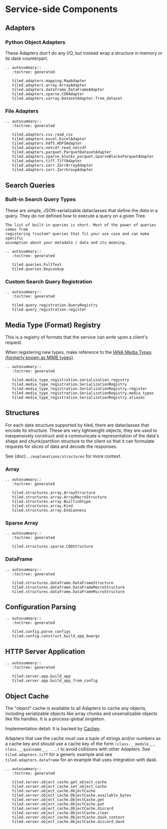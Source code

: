 # Service-side Components

## Adapters

### Python Object Adapters

These Adapters don't do any I/O, but instead wrap a structure in memory
or its dask counterpart.

```{eval-rst}
.. autosummary::
   :toctree: generated

   tiled.adapters.mapping.MapAdapter
   tiled.adapters.array.ArrayAdapter
   tiled.adapters.dataframe.DataFrameAdapter
   tiled.adapters.sparse.COOAdapter
   tiled.adapters.xarray.DatasetAdapter.from_dataset
```

### File Adapters

```{eval-rst}
.. autosummary::
   :toctree: generated

   tiled.adapters.csv.read_csv
   tiled.adapters.excel.ExcelAdapter
   tiled.adapters.hdf5.HDF5Adapter
   tiled.adapters.netcdf.read_netcdf
   tiled.adapters.parquet.ParquetDatasetAdapter
   tiled.adapters.sparse_blocks_parquet.SparseBlocksParquetAdapter
   tiled.adapters.tiff.TiffAdapter
   tiled.adapters.zarr.ZarrArrayAdapter
   tiled.adapters.zarr.ZarrGroupAdapter
```

## Search Queries

### Built-in Search Query Types

These are simple, JSON-serializable dataclasses that define the *data*
in a query. They do not defined *how* to execute a query on a given Tree.

```{note}
The list of built-in queries is short. Most of the power of queries comes from
registering *custom* queries that fit your use case and can make specific
assumption about your metadata / data and its meaning.
```

```{eval-rst}
.. autosummary::
   :toctree: generated

   tiled.queries.FullText
   tiled.queries.KeyLookup
```

### Custom Search Query Registration

```{eval-rst}
.. autosummary::
   :toctree: generated

   tiled.query_registration.QueryRegistry
   tiled.query_registration.register
```

## Media Type (Format) Registry

This is a registry of formats that the service can *write* upon a client's request.

When registering new types, make reference to the
[IANA Media Types (formerly known as MIME types)](https://www.iana.org/assignments/media-types/media-types.xhtml).

```{eval-rst}
.. autosummary::
   :toctree: generated

   tiled.media_type_registration.serialization_registry
   tiled.media_type_registration.SerializationRegistry
   tiled.media_type_registration.SerializationRegistry.register
   tiled.media_type_registration.SerializationRegistry.media_types
   tiled.media_type_registration.SerializationRegistry.aliases
```

## Structures

For each data structure supported by tiled, there are dataclasses that encode
its structure.  These are very lightweight objects; they are used to
inexpensively construct and a communicate a representation of the data's
shape and chunk/partition structure to the client so that it can formulate
requests for slices of data and decode the responses.

See {doc}`../explanations/structures` for more context.

### Array

```{eval-rst}
.. autosummary::
   :toctree: generated

   tiled.structures.array.ArrayStructure
   tiled.structures.array.ArrayMacroStructure
   tiled.structures.array.BuiltinDtype
   tiled.structures.array.Kind
   tiled.structures.array.Endianness
```

### Sparse Array

```{eval-rst}
.. autosummary::
   :toctree: generated

   tiled.structures.sparse.COOStructure
```

### DataFrame

```{eval-rst}
.. autosummary::
   :toctree: generated

   tiled.structures.dataframe.DataFrameStructure
   tiled.structures.dataframe.DataFrameMacroStructure
   tiled.structures.dataframe.DataFrameMicroStructure
```

## Configuration Parsing

```{eval-rst}
.. autosummary::
   :toctree: generated

   tiled.config.parse_configs
   tiled.config.construct_build_app_kwargs
```
## HTTP Server Application

```{eval-rst}
.. autosummary::
   :toctree: generated

   tiled.server.app.build_app
   tiled.server.app.build_app_from_config
```

## Object Cache

The "object" cache is available to all Adapters to cache any objects, including
serializable objects like array chunks and unserializable objects like file
handles. It is a process-global singleton.

Implementation detail: It is backed by [Cachey](https://github.com/dask/cachey).

Adapters that use the cache _must_ use a tuple of strings and/or numbers as a
cache key and _should_ use a cache key of the form `(class.__module__,
class.__qualname__, ...)` to avoid collisions with other Adapters. See
`tiled.adapters.tiff` for a generic example and see `tiled.adapters.dataframe` for
an example that uses integration with dask.

```{eval-rst}
.. autosummary::
   :toctree: generated

   tiled.server.object_cache.get_object_cache
   tiled.server.object_cache.set_object_cache
   tiled.server.object_cache.ObjectCache
   tiled.server.object_cache.ObjectCache.available_bytes
   tiled.server.object_cache.ObjectCache.get
   tiled.server.object_cache.ObjectCache.put
   tiled.server.object_cache.ObjectCache.discard
   tiled.server.object_cache.ObjectCache.clear
   tiled.server.object_cache.ObjectCache.dask_context
   tiled.server.object_cache.ObjectCache.discard_dask
```
